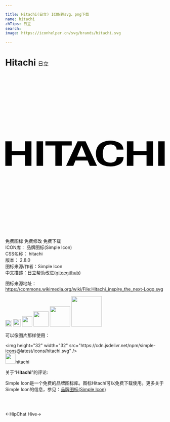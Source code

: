 ```yaml
---

title: Hitachi(日立) ICON转svg、png下载
name: hitachi
zhTips: 日立
search: 
image: https://iconhelper.cn/svg/brands/hitachi.svg

---
```


# Hitachi  <small style="font-size: 60%;font-weight: 100">日立</small>

<div id="svg" class="svg-wrap">
<svg role="img" viewBox="0 0 24 24" xmlns="http://www.w3.org/2000/svg"><title>Hitachi icon</title><path d="M17.787 11.41h-1.026a.852.852 0 00-.052-.284.714.714 0 00-.459-.427 1.417 1.417 0 00-.913.019.89.89 0 00-.535.542 2.318 2.318 0 00-.04 1.425.88.88 0 00.535.584 1.492 1.492 0 00.977.027.705.705 0 00.428-.384.976.976 0 00.08-.396h1.031a2.198 2.198 0 01-.049.351c-.09.365-.346.672-.684.814a3.254 3.254 0 01-2.251.104c-.477-.15-.89-.493-1.054-.96a2.375 2.375 0 01-.133-.788c0-.388.068-.764.254-1.077.192-.321.486-.569.842-.701a3.062 3.062 0 012.318.063 1.2 1.2 0 01.698.853c.017.076.028.156.033.235zm-3.979 2.436H12.72l-.32-.793h-1.834c-.001.001-.315.794-.319.793h-1.09l1.727-3.693c0 .002 1.199 0 1.199 0l1.725 3.693zm5.483.001h-.977s.005-3.693 0-3.693h.977v1.477h1.976c0 .005-.002-1.478 0-1.477h.979s.003 3.686 0 3.693h-.979v-1.626c0 .005-1.976 0-1.976 0 .002.007 0 1.624 0 1.626zm-18.312 0H0s.005-3.693 0-3.693h.979s-.002 1.487 0 1.477h1.976c0 .005-.004-1.478 0-1.477h.978s.004 3.686 0 3.693h-.978v-1.626c0 .005-1.976 0-1.976 0 0 .007-.002 1.625 0 1.626zm7.531-.001h-.977v-3.065H6.036s.002-.626 0-.627c.002.001 3.971 0 3.971 0v.627H8.51v3.065zm-3.801-3.692h.977v3.692h-.977v-3.692zm18.312 0H24v3.692h-.979v-3.692zm-11.537.627l-.681 1.68h1.361l-.68-1.68z"/></svg>
</div>
<detail full-name='hitachi'></detail>

<div class="detail-page">
<p>
<span><span class="badge-success badge">免费图标</span> <span class="badge-success badge">免费修改</span>  <span class="badge-success badge">免费下载</span> </span>
<br/>
<span>
ICON库：
<span class="badge-secondary badge">品牌图标(Simple Icon)</span> 
</span>
<br/>
<span>
CSS名称：
<span class="badge-secondary badge">hitachi</span> 
</span>

<br/>
<span>
版本：
<span class="badge-secondary badge">2.8.0</span> 
</span>
<br/>
<span>图标来源/作者：<span class="badge-light badge">Simple Icon</span></span> 
<br/>
<span class="zh-detail">中文描述：<span class="badge-primary badge">日立</span><span class="help-link"><span>帮助改进</span>(<a href="https://gitee.com/liuwave/icon-helper/edit/master/json/brands/hitachi.json" target="_blank" rel="noopener noreferrer">gitee</a><a href="https://github.com/liuwave/icon-helper/edit/master/json/brands/hitachi.json" target="_blank" rel="noopener noreferrer">github</a></span>)</span><br/>
</p>
</div><div class="description description alert alert-light"><p>图标来源地址：<a href="https://commons.wikimedia.org/wiki/File:Hitachi_inspire_the_next-Logo.svg" target="_blank" rel="noopener noreferrer">https://commons.wikimedia.org/wiki/File:Hitachi_inspire_the_next-Logo.svg</a></p></div>
<div class="alert alert-dark">
<img height="21" width="21" src="https://cdn.jsdelivr.net/npm/simple-icons@latest/icons/hitachi.svg" />
<img height="24" width="24" src="https://cdn.jsdelivr.net/npm/simple-icons@latest/icons/hitachi.svg" />
<img height="32" width="32" src="https://cdn.jsdelivr.net/npm/simple-icons@latest/icons/hitachi.svg" />
<img height="48" width="48" src="https://cdn.jsdelivr.net/npm/simple-icons@latest/icons/hitachi.svg" />
<img height="64" width="64" src="https://cdn.jsdelivr.net/npm/simple-icons@latest/icons/hitachi.svg" />
<img height="96" width="96" src="https://cdn.jsdelivr.net/npm/simple-icons@latest/icons/hitachi.svg" />

</div>
<div>
  <p>可以像图片那样使用：    
  </p>
  <div class="alert alert-primary" style="font-size: 14px">
    &lt;img height="32" width="32" src="https://cdn.jsdelivr.net/npm/simple-icons@latest/icons/hitachi.svg" /&gt;
    <copy-btn content='<img height="32" width="32" src="https://cdn.jsdelivr.net/npm/simple-icons@latest/icons/hitachi.svg" />'></copy-btn>
  </div>
  <div class="alert alert-secondary">
    <img height="32" width="32" src="https://cdn.jsdelivr.net/npm/simple-icons@latest/icons/hitachi.svg" />hitachi
    <copy-btn content="hitachi" btn-title="复制图标名称"></copy-btn>
  </div>
</div>
<div class="icon-detail__container">
<p>关于“<b>Hitachi</b>”的评论:</p>
</div>
<Vssue title="关于“Hitachi”的评论" />
<div><p>Simple Icon是一个免费的品牌图标库。图标Hitachi可以免费下载使用。更多关于  Simple Icon的信息，参见：<a target="_blank" href="https://iconhelper.cn/brands.html">品牌图标(Simple Icon)</a>
</p></div>


<div style="padding:2rem 0 " class="page-nav"><p class="inner"><span class="prev">←<router-link to="/icon/hipchat.html">HipChat</router-link></span> <span class="next"><router-link to="/icon/hive.html">Hive</router-link>→</span></p></div>
